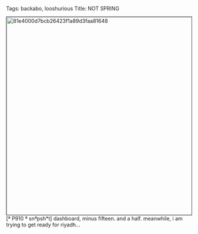 Tags: backabo, looshurious
Title: NOT SPRING
  
<p><img src="https://objects.hbvu.su/blotpix/looshurious/IMG_636378580.jpeg" width=540 height=540 alt="81e4000d7bcb26423f1a89d3faa81648" border=1>
[ª P910 ª snªpsh*t] dashboard, minus fifteen. and a half. meanwhile, i am trying to get ready for riyadh...